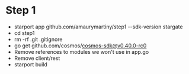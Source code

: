 # Step 1

- starport app github.com/amaurymartiny/step1 --sdk-version stargate
- cd step1
- rm -rf .git .gitignore
- go get github.com/cosmos/cosmos-sdk@v0.40.0-rc0
- Remove references to modules we won't use in app.go
- Remove client/rest
- starport build
